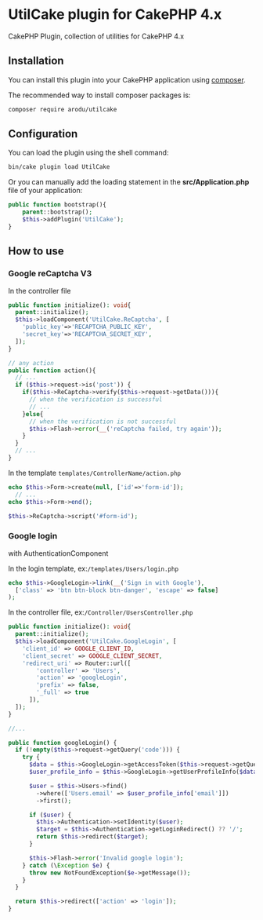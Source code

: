 # UtilCake plugin for CakePHP 4.x

CakePHP Plugin, collection of utilities for CakePHP 4.x

## Installation

You can install this plugin into your CakePHP application using [composer](https://getcomposer.org).

The recommended way to install composer packages is:

```sh
composer require arodu/utilcake
```

## Configuration

You can load the plugin using the shell command:

```sh
bin/cake plugin load UtilCake
```

Or you can manually add the loading statement in the **src/Application.php** file of your application:

```php
public function bootstrap(){
    parent::bootstrap();
    $this->addPlugin('UtilCake');
}
```

## How to use

### Google reCaptcha V3

In the controller file

```php
public function initialize(): void{
  parent::initialize();
  $this->loadComponent('UtilCake.ReCaptcha', [
    'public_key'=>'RECAPTCHA_PUBLIC_KEY',
    'secret_key'=>'RECAPTCHA_SECRET_KEY',
  ]);
}

// any action
public function action(){
  // ...
  if ($this->request->is('post')) {
    if($this->ReCaptcha->verify($this->request->getData())){
      // when the verification is successful
      // ...
    }else{
      // when the verification is not successful
      $this->Flash->error(__('reCaptcha failed, try again'));
    }
  }
  // ...
}
```

In the template `templates/ControllerName/action.php`

```php
echo $this->Form->create(null, ['id'=>'form-id']);
  // ...
echo $this->Form->end();

$this->ReCaptcha->script('#form-id');
```

### Google login

with AuthenticationComponent

In the login template, ex:`/templates/Users/login.php`

```php
echo $this->GoogleLogin->link(__('Sign in with Google'),
  ['class' => 'btn btn-block btn-danger', 'escape' => false]
);
```

In the controller file, ex:`/Controller/UsersController.php`

```php
public function initialize(): void{
  parent::initialize();
  $this->loadComponent('UtilCake.GoogleLogin', [
    'client_id' => GOOGLE_CLIENT_ID,
    'client_secret' => GOOGLE_CLIENT_SECRET,
    'redirect_uri' => Router::url([
        'controller' => 'Users',
        'action' => 'googleLogin',
        'prefix' => false,
        '_full' => true
      ]),
  ]);
}

//...

public function googleLogin() {
  if (!empty($this->request->getQuery('code'))) {
    try {
      $data = $this->GoogleLogin->getAccessToken($this->request->getQuery('code'));
      $user_profile_info = $this->GoogleLogin->getUserProfileInfo($data['access_token']);

      $user = $this->Users->find()
        ->where(['Users.email' => $user_profile_info['email']])
        ->first();

      if ($user) {
        $this->Authentication->setIdentity($user);
        $target = $this->Authentication->getLoginRedirect() ?? '/';
        return $this->redirect($target);
      }

      $this->Flash->error('Invalid google login');
    } catch (\Exception $e) {
      throw new NotFoundException($e->getMessage());
    }
  }

  return $this->redirect(['action' => 'login']);
}

```
